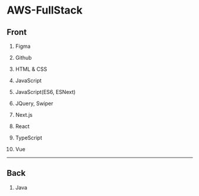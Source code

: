 # AWS-FullStack

## Front

1. Figma

2. Github

3. HTML & CSS

4. JavaScript

5. JavaScript(ES6, ESNext)

6. JQuery, Swiper

7. Next.js

8. React

9. TypeScript

10. Vue

---

## Back

1. Java
